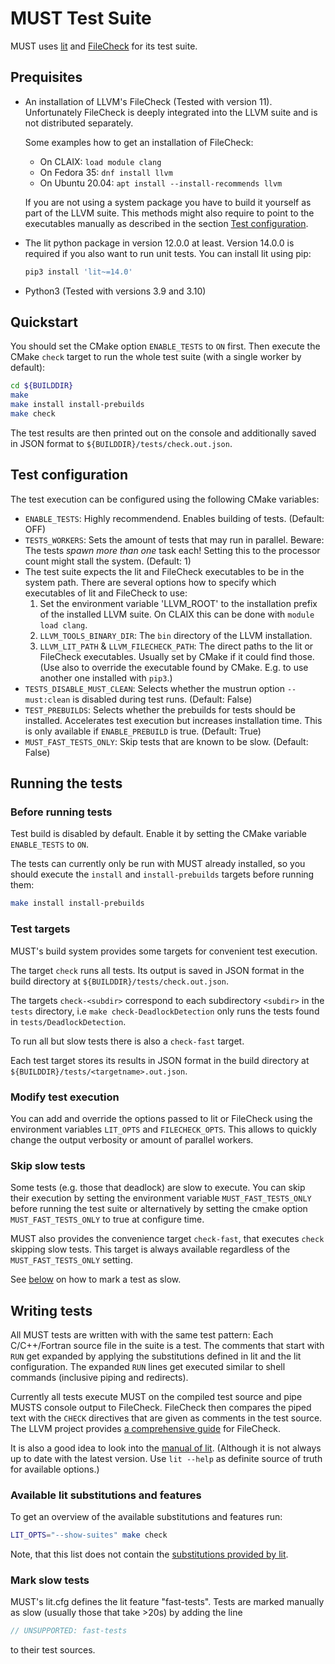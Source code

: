 # MUST Test Suite

MUST uses [lit](https://www.llvm.org/docs/CommandGuide/lit.html) and
[FileCheck](https://www.llvm.org/docs/CommandGuide/FileCheck.html) for its test
suite.

## Prequisites

- An installation of LLVM's FileCheck (Tested with version 11). Unfortunately
  FileCheck is deeply integrated into the LLVM suite and is not distributed
  separately.

  Some examples how to get an installation of FileCheck:
  - On CLAIX: `load module clang`
  - On Fedora 35: `dnf install llvm`
  - On Ubuntu 20.04: `apt install --install-recommends llvm`

  If you are not using a system package you have to build it
  yourself as part of the LLVM suite. This methods might also require to point
  to the executables manually as described in the section
  [Test configuration](#test-configuration).

- The lit python package in version 12.0.0 at least. Version 14.0.0 is required
  if you also want to run unit tests. You can install lit using pip:
  ```sh
  pip3 install 'lit~=14.0'
  ```
- Python3 (Tested with versions 3.9 and 3.10)

## Quickstart

You should set the CMake option `ENABLE_TESTS` to `ON` first. Then execute the
CMake `check` target to run the whole test suite (with a single worker by default):

```sh
cd ${BUILDDIR}
make
make install install-prebuilds
make check
```

The test results are then printed out on the console and additionally saved in
JSON format to `${BUILDDIR}/tests/check.out.json`.

## Test configuration

The test execution can be configured using the following CMake variables:

- `ENABLE_TESTS`: Highly recommendend. Enables building of tests. (Default: OFF)
- `TESTS_WORKERS`: Sets the amount of tests that may run in parallel. Beware:
  The tests _spawn more than one_ task each! Setting this to the processor count
  might stall the system. (Default: 1)
- The test suite expects the lit and FileCheck executables to be in the system
  path. There are several options how to specify which executables of lit and
  FileCheck to use:
  1. Set the environment variable 'LLVM_ROOT' to the installation prefix of the
     installed LLVM suite. On CLAIX this can be done with `module load clang`.
  2. `LLVM_TOOLS_BINARY_DIR`: The `bin` directory of the LLVM installation.
  3. `LLVM_LIT_PATH` & `LLVM_FILECHECK_PATH`: The direct paths to the lit or
     FileCheck executables. Usually set by CMake if it could find those. (Use
	 also to override the executable found by CMake. E.g. to use another one
	 installed with `pip3`.)
- `TESTS_DISABLE_MUST_CLEAN`: Selects whether the mustrun option `--must:clean`
  is disabled during test runs. (Default: False)
- `TEST_PREBUILDS`: Selects whether the prebuilds for tests should be installed.
  Accelerates test execution but increases installation time. This is only
  available if `ENABLE_PREBUILD` is true.  (Default: True)
- `MUST_FAST_TESTS_ONLY`: Skip tests that are known to be slow. (Default: False)

## Running the tests

### Before running tests

Test build is disabled by default. Enable it by setting the CMake variable
`ENABLE_TESTS` to `ON`.

The tests can currently only be run with MUST already installed, so you should
execute the `install` and `install-prebuilds` targets before running them:

```sh
make install install-prebuilds
```

### Test targets

MUST's build system provides some targets for convenient test execution.

The target `check` runs all tests. Its output is saved in JSON format in the
build directory at `${BUILDDIR}/tests/check.out.json`.

The targets `check-<subdir>` correspond to each subdirectory `<subdir>` in the
`tests` directory, i.e `make check-DeadlockDetection` only runs the tests found
in `tests/DeadlockDetection`.

To run all but slow tests there is also a `check-fast` target.

Each test target stores its results in JSON format in the build directory at
`${BUILDDIR}/tests/<targetname>.out.json`.

### Modify test execution

You can add and override the options passed to lit or FileCheck using the
environment variables `LIT_OPTS` and `FILECHECK_OPTS`. This allows to quickly
change the output verbosity or amount of parallel workers.

### Skip slow tests

Some tests (e.g. those that deadlock) are slow to execute. You can skip their
execution by setting the environment variable `MUST_FAST_TESTS_ONLY` before
running the test suite or alternatively by setting the cmake option
`MUST_FAST_TESTS_ONLY` to true at configure time.

MUST also provides the convenience target `check-fast`, that executes `check`
skipping slow tests. This target is always available regardless of the
`MUST_FAST_TESTS_ONLY` setting.

See [below](#mark-slow-tests) on how to mark a test as slow.

## Writing tests

All MUST tests are written with with the same test pattern: Each C/C++/Fortran
source file in the suite is a test. The comments that start with `RUN` get
expanded by applying the substitutions defined in lit and the lit
configuration. The expanded `RUN` lines get executed similar to shell commands
(inclusive piping and redirects).

Currently all tests execute MUST on the compiled test source and pipe MUSTS
console output to FileCheck. FileCheck then compares the piped text with the
`CHECK` directives that are given as comments in the test source. The LLVM
project provides [a comprehensive guide](https://www.llvm.org/docs/CommandGuide/FileCheck.html#tutorial)
for FileCheck.

It is also a good idea to look into the [manual of lit](https://www.llvm.org/docs/CommandGuide/lit.html).
(Although it is not always up to date with the latest version. Use `lit --help`
as definite source of truth for available options.)

### Available lit substitutions and features

To get an overview of the available substitutions and features run:

```sh
LIT_OPTS="--show-suites" make check
```

Note, that this list does not contain the
[substitutions provided by lit](https://www.llvm.org/docs/CommandGuide/lit.html#substitutions).

### Mark slow tests

MUST's lit.cfg defines the lit feature "fast-tests". Tests are marked manually
as slow (usually those that take >20s) by adding the line
```c
// UNSUPPORTED: fast-tests
```
to their test sources.
